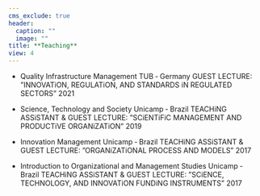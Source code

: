 ```yaml
---
cms_exclude: true
header:
  caption: ""
  image: ""
title: **Teaching**
view: 4
---
```



- Quality Infrastructure Management TUB ‑ Germany
GUEST LECTURE: ”INNOVATiON, REGULATiON, AND STANDARDS iN REGULATED SECTORS” 2021

- Science, Technology and Society Unicamp ‑ Brazil
TEACHiNG ASSiSTANT & GUEST LECTURE: ”SCiENTiFiC MANAGEMENT AND PRODUCTiVE ORGANiZATiON” 2019
- Innovation Management Unicamp ‑ Brazil
TEACHiNG ASSiSTANT & GUEST LECTURE: ”ORGANiZATiONAL PROCESS AND MODELS” 2017

- Introduction to Organizational and Management Studies Unicamp ‑ Brazil
TEACHiNG ASSiSTANT & GUEST LECTURE: ”SCiENCE, TECHNOLOGY, AND INNOVATiON FUNDiNG INSTRUMENTS” 2017
